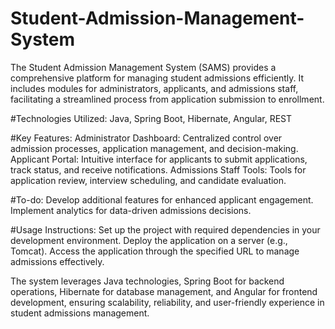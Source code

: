 # Student-Admission-Management-System

The Student Admission Management System (SAMS) provides a comprehensive platform for managing student admissions efficiently. It includes modules for administrators, applicants, and admissions staff, facilitating a streamlined process from application submission to enrollment.

#Technologies Utilized:
Java, Spring Boot, Hibernate, Angular, REST

#Key Features:
Administrator Dashboard: Centralized control over admission processes, application management, and decision-making.
Applicant Portal: Intuitive interface for applicants to submit applications, track status, and receive notifications.
Admissions Staff Tools: Tools for application review, interview scheduling, and candidate evaluation.

#To-do:
Develop additional features for enhanced applicant engagement.
Implement analytics for data-driven admissions decisions.

#Usage Instructions:
Set up the project with required dependencies in your development environment.
Deploy the application on a server (e.g., Tomcat).
Access the application through the specified URL to manage admissions effectively.

The system leverages Java technologies, Spring Boot for backend operations, Hibernate for database management, and Angular for frontend development, ensuring scalability, reliability, and user-friendly experience in student admissions management.
